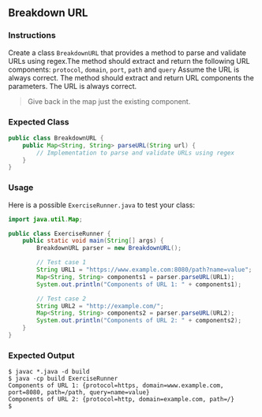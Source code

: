 ## Breakdown URL

### Instructions

Create a class `BreakdownURL` that provides a method to parse and validate URLs using regex.The method should extract and return the following URL components: `protocol`, `domain`, `port`, `path` and `query`
Assume the URL is always correct.
The method should extract and return URL components the parameters. The URL is always correct.

> Give back in the map just the existing component.

### Expected Class

```java
public class BreakdownURL {
    public Map<String, String> parseURL(String url) {
        // Implementation to parse and validate URLs using regex
    }
}
```

### Usage

Here is a possible `ExerciseRunner.java` to test your class:

```java
import java.util.Map;

public class ExerciseRunner {
    public static void main(String[] args) {
        BreakdownURL parser = new BreakdownURL();

        // Test case 1
        String URL1 = "https://www.example.com:8080/path?name=value";
        Map<String, String> components1 = parser.parseURL(URL1);
        System.out.println("Components of URL 1: " + components1);

        // Test case 2
        String URL2 = "http://example.com/";
        Map<String, String> components2 = parser.parseURL(URL2);
        System.out.println("Components of URL 2: " + components2);
    }
}
```

### Expected Output

```shell
$ javac *.java -d build
$ java -cp build ExerciseRunner
Components of URL 1: {protocol=https, domain=www.example.com, port=8080, path=/path, query=name=value}
Components of URL 2: {protocol=http, domain=example.com, path=/}
$
```

